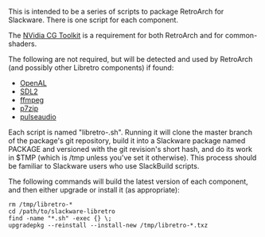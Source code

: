 This is intended to be a series of scripts to package RetroArch for Slackware.
There is one script for each component.

The [NVidia CG Toolkit](http://slackbuilds.org/graphics/nvidia-cg-toolkit/) is
a requirement for both RetroArch and for common-shaders.

The following are not required, but will be detected and used by RetroArch (and
possibly other Libretro components) if found:

* [OpenAL](http://slackbuilds.org/libraries/OpenAL/)
* [SDL2](http://slackbuilds.org/development/SDL2/)
* [ffmpeg](http://slackbuilds.org/multimedia/ffmpeg/)
* [p7zip](http://slackbuilds.org/system/p7zip/)
* [pulseaudio](http://slackbuilds.org/audio/pulseaudio/)

Each script is named "libretro-<PACKAGE>.sh". Running it will clone the master
branch of the package's git repository, build it into a Slackware package named
PACKAGE and versioned with the git revision's short hash, and do its work in
$TMP (which is /tmp unless you've set it otherwise). This process should be
familiar to Slackware users who use SlackBuild scripts.

The following commands will build the latest version of each component, and
then either upgrade or install it (as appropriate):

	rm /tmp/libretro-*
	cd /path/to/slackware-libretro
	find -name "*.sh" -exec {} \;
	upgradepkg --reinstall --install-new /tmp/libretro-*.txz
